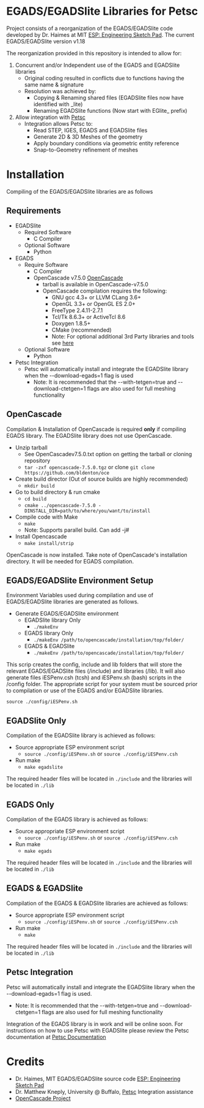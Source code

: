# EGADS/EGADSlite Libraries for Petsc

Project consists of a reorganization of the EGADS/EGADSlite code developed by Dr. Haimes at MIT [ESP: Engineering Sketch Pad](https://acdl.mit.edu/ESP).
The current EGADS/EGADSlite version v1.18

The reorganization provided in this repository is intended to allow for:

  1. Concurrent and/or Independent use of the EGADS and EGADSlite libraries
     - Original coding resulted in conflicts due to functions having the same name & signature
	 - Resolution was achieved by:
	   - Copying & Renaming shared files (EGADSlite files now have identified with _lite)
	   - Renaming EGADSlite functions (Now start with EGlite_ prefix)
  2. Allow integration with [Petsc](https://www.mcs.anl.gov/petsc)
     - Integration allows Petsc to:
       - Read STEP, IGES, EGADS and EGADSlite files
	   - Generate 2D & 3D Meshes of the geometry
	   - Apply boundary conditions via geometric entity reference
	   - Snap-to-Geometry refinement of meshes

# Installation

Compiling of the EGADS/EGADSlite libraries are as follows

## Requirements

  - EGADSlite
    - Required Software
	  - C Compiler
	- Optional Software
	  - Python
  - EGADS
    - Require Software
	  - C Compiler
      - OpenCascade v7.5.0  [OpenCascade](https://dev.opencascade.org/)
	    - tarball is available in OpenCascade-v7.5.0
	    - OpenCascade compilation requires the following:
	      - GNU gcc 4.3+ or LLVM CLang 3.6+
		  - OpenGL 3.3+ or OpenGL ES 2.0+
		  - FreeType 2.4.11-2.7.1
		  - Tcl/Tk 8.6.3+ or ActiveTcl 8.6
		  - Doxygen 1.8.5+
		  - CMake (recommended)
		  - Note: For optional additional 3rd Party libraries and tools see [here](https://old.opencascade.com/doc/occt-7.5.0/overview/html/index.html)
	- Optional Software
	  - Python
  - Petsc Integration
    - Petsc will automatically install and integrate the EGADSlite library when the --download-egads=1 flag is used
	  - Note: It is recommended that the --with-tetgen=true and --download-ctetgen=1 flags are also used for full meshing functionality

## OpenCascade

Compilation & Installation of OpenCascade is required **only** if compiling EGADS library. The EGADSlite library does not use OpenCascade.

  - Unzip tarball
    - See OpenCascadev7.5.0.txt option on getting the tarball or cloning repository
    - `tar -zxf opencascade-7.5.0.tgz` or clone `git clone https://github.com/bldenton/oce`
  - Create build director (Out of source builds are highly recommended)
    - `mkdir build`
  - Go to build directory & run cmake
    - `cd build`
	- `cmake ../opencascade-7.5.0 -DINSTALL_DIR=path/to/where/you/want/to/install`
  - Compile code with Make
    - `make`
	- Note: Supports parallel build. Can add -j#
  - Install Opencascade
    - `make install/strip`

OpenCascade is now installed. Take note of OpenCascade's installation directory. It will be needed for EGADS compilation.

## EGADS/EGADSlite Environment Setup

Environment Variables used during compilation and use of EGADS/EGADSlite libraries are generated as follows.

  - Generate EGADS/EGADSlite environment
    - EGADSlite library Only
	  - `./makeEnv`
	- EGADS library Only
	  - `./makeEnv /path/to/opencascade/installation/top/folder/`
	- EGADS & EGADSlite
	  - `./makeEnv /path/to/opencascade/installation/top/folder/`

This scrip creates the config, include and lib folders that will store the relevant EGADS/EGADSlite files (/include) and libraries (/lib).
It will also generate files iESPenv.csh (tcsh) and iESPenv.sh (bash) scripts in the /config folder. The appropriate script for your system must
be sourced prior to compilation or use of the EGADS and/or EGADSlite libraries.

  `source ./config/iESPenv.sh`

## EGADSlite Only

Compilation of the EGADSlite library is achieved as follows:

  - Source appropriate ESP environment script
    - `source ./config/iESPenv.sh` or `source ./config/iESPenv.csh`
  - Run make
    - `make egadslite`

The required header files will be located in `./include` and the libraries will be located in `./lib`

## EGADS Only

Compilation of the EGADS library is achieved as follows:

  - Source appropriate ESP environment script
    - `source ./config/iESPenv.sh` or `source ./config/iESPenv.csh`
  - Run make
    - `make egads`

The required header files will be located in `./include` and the libraries will be located in `./lib`

## EGADS & EGADSlite

Compilation of the EGADS & EGADSlite libraries are achieved as follows:

  - Source appropriate ESP environment script
    - `source ./config/iESPenv.sh` or `source ./config/iESPenv.csh`
  - Run make
    - `make`

The required header files will be located in `./include` and the libraries will be located in `./lib`

## Petsc Integration

Petsc will automatically install and integrate the EGADSlite library when the --download-egads=1 flag is used.
  - Note: It is recommended that the --with-tetgen=true and --download-ctetgen=1 flags are also used for full meshing functionality

Integration of the EGADS library is in work and will be online soon. For instructions on how to use Petsc with EGADSlite please review the Petsc documentation
at [Petsc Documentation](https://www.mcs.anl.gov/petsc/documentation/index.html)


# Credits

- Dr. Haimes, MIT EGADS/EGADSlite source code [ESP: Engineering Sketch Pad](https://acdl.mit.edu/ESP)
- Dr. Matthew Kneply, University @ Buffalo, [Petsc](https://www.mcs.anl.gov/petsc) Integration assistance 
- [OpenCascade Project](https://dev.opencascade.org/)





		